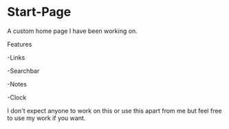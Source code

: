 # Start-Page
A custom home page I have been working on.

Features

-Links

-Searchbar

-Notes

-Clock

I don't expect anyone to work on this or use this apart from me but feel free to use my work if you want.
